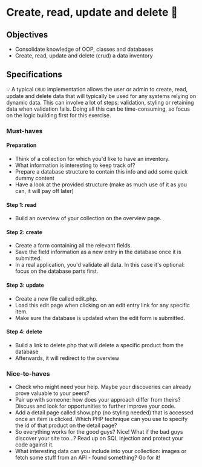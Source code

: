# Create, read, update and delete 🧱

## Objectives
- Consolidate knowledge of OOP, classes and databases
- Create, read, update and delete (crud) a data inventory

## Specifications
💡 A typical `CRUD` implementation allows the user or admin to create, read, update and delete data that will typically be used for any systems relying on dynamic data.
This can involve a lot of steps: validation, styling or retaining data when validation fails. Doing all this can be time-consuming, so focus on the logic building first for this exercise.

### Must-haves
#### Preparation
- Think of a collection for which you'd like to have an inventory.
- What information is interesting to keep track of?
- Prepare a database structure to contain this info and add some quick dummy content
- Have a look at the provided structure (make as much use of it as you can, it will pay off later)

#### Step 1: read
- Build an overview of your collection on the overview page.

#### Step 2: create
- Create a form containing all the relevant fields.
- Save the field information as a new entry in the database once it is submitted.
- In a real application, you'd validate all data. In this case it's optional: focus on the database parts first.

#### Step 3: update
- Create a new file called edit.php.
- Load this edit page when clicking on an edit entry link for any specific item.
- Make sure the database is updated when the edit form is submitted.

#### Step 4: delete
- Build a link to delete.php that will delete a specific product from the database
- Afterwards, it will redirect to the overview

### Nice-to-haves
- Check who might need your help. Maybe your discoveries can already prove valuable to your peers?
- Pair up with someone: how does your approach differ from theirs? Discuss and look for opportunities to further improve your code.
- Add a detail page called show.php (no styling needed) that is accessed once an item is clicked. Which PHP technique can you use to specify the id of that product on the detail page?
- So everything works for the good guys? Nice! What if the bad guys discover your site too...? Read up on SQL injection and protect your code against it.
- What interesting data can you include into your collection: images or fetch some stuff from an API - found something? Go for it!
